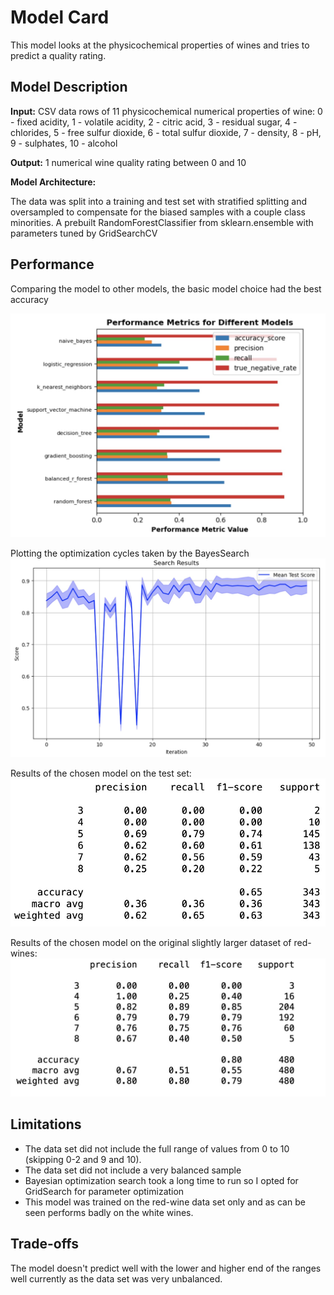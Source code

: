 # Model Card

This model looks at the physicochemical properties of wines and tries to predict a quality rating.

## Model Description

**Input:** 
CSV data rows of 11 physicochemical numerical properties of wine: 0 - fixed acidity, 1 - volatile acidity, 2 - citric acid, 3 - residual sugar, 4 - chlorides, 5 - free sulfur dioxide, 6 - total sulfur dioxide, 7 - density, 8 - pH, 9 - sulphates, 10 - alcohol

**Output:** 
1 numerical wine quality rating between 0 and 10

**Model Architecture:** 

The data was split into a training and test set with stratified splitting and oversampled to compensate for the biased samples with a couple class minorities.
A prebuilt RandomForestClassifier from sklearn.ensemble with parameters tuned by GridSearchCV 

## Performance

Comparing the model to other models, the basic model choice had the best accuracy

!["Model Performance Compared"](./images/random-forest-compare.jpg)

Plotting the optimization cycles taken by the BayesSearch 
!["Model Performance Compared"](./images/bayes-search-performance.jpg)

Results of the chosen model on the test set:
!["Model Performance Another Data Set"](./images/plain-stats.jpg)

Results of the chosen model on the original slightly larger dataset of red-wines:
!["Model Performance Another Data Set"](./images/results-original-data.jpg)

## Limitations

* The data set did not include the full range of values from 0 to 10 (skipping 0-2 and 9 and 10). 
* The data set did not include a very balanced sample 
* Bayesian optimization search took a long time to run so I opted for GridSearch for parameter optimization
* This model was trained on the red-wine data set only and as can be seen performs badly on the white wines.

## Trade-offs

The model doesn't predict well with the lower and higher end of the ranges well currently as the data set was very unbalanced. 
